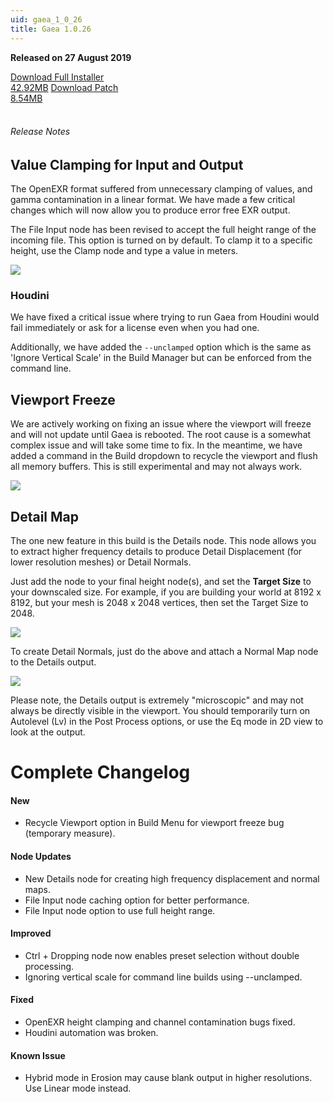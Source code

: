 ```yaml
---
uid: gaea_1_0_26
title: Gaea 1.0.26
---
```



**Released on 27 August 2019**

<div class="btn-group" role="group">
<a href="http://viridian.quadspinner.com/gaea/Gaea-1.0.26.exe" class="btn btn-dark">Download Full Installer<br />42.92MB</a>
<a href="http://viridian.quadspinner.com/gaea/Gaea-1.0.26P.exe" class="btn btn-dark">Download Patch<br />8.54MB</a>
</div></div></div>
<br><h6 class="ml-2">Release Notes</h6>
<div class="card">
<div class="card-body release-note">

## Value Clamping for Input and Output

The OpenEXR format suffered from unnecessary clamping of values, and gamma contamination in a linear format. We have made a few critical changes which will now allow you to produce error free EXR output.

The File Input node has been revised to accept the full height range of the incoming file. This option is turned on by default. To clamp it to a specific height, use the Clamp node and type a value in meters.

![](http://malachite.blob.core.windows.net/gaea/changelog/1_0_26/file.png)

### Houdini

We have fixed a critical issue where trying to run Gaea from Houdini would fail immediately or ask for a license even when you had one.

Additionally, we have added the `--unclamped` option which is the same as 'Ignore Vertical Scale' in the Build Manager but can be enforced from the command line.


## Viewport Freeze

We are actively working on fixing an issue where the viewport will freeze and will not update until Gaea is rebooted. The root cause is a somewhat complex issue and will take some time to fix. In the meantime, we have added a command in the Build dropdown to recycle the viewport and flush all memory buffers. This is still experimental and may not always work.

![](http://malachite.blob.core.windows.net/gaea/changelog/1_0_26/recycle.png)


## Detail Map

The one new feature in this build is the Details node. This node allows you to extract higher frequency details to produce Detail Displacement (for lower resolution meshes) or Detail Normals.

Just add the node to your final height node(s), and set the **Target Size** to your downscaled size. For example, if you are building your world at 8192 x 8192, but your mesh is 2048 x 2048 vertices, then set the Target Size to 2048.

![](http://malachite.blob.core.windows.net/gaea/changelog/1_0_26/details.jpg)

To create Detail Normals, just do the above and attach a Normal Map node to the Details output.

![](http://malachite.blob.core.windows.net/gaea/changelog/1_0_26/detailnormals.jpg)

Please note, the Details output is extremely "microscopic" and may not always be directly visible in the viewport. You should temporarily turn on Autolevel (Lv) in the Post Process options, or use the Eq mode in 2D view to look at the output.


# Complete Changelog

#### New
- Recycle Viewport option in Build Menu for viewport freeze bug (temporary measure).

#### Node Updates
- New Details node for creating high frequency displacement and normal maps.
- File Input node caching option for better performance.
- File Input node option to use full height range.

#### Improved
- Ctrl + Dropping node now enables preset selection without double processing.
- Ignoring vertical scale for command line builds using --unclamped.

#### Fixed
- OpenEXR height clamping and channel contamination bugs fixed.
- Houdini automation was broken.

#### Known Issue
- Hybrid mode in Erosion may cause blank output in higher resolutions. Use Linear mode instead.


